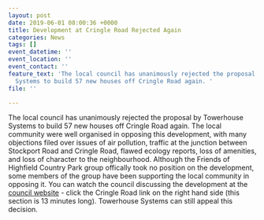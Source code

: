 ```yaml
---
layout: post
date: 2019-06-01 08:00:36 +0000
title: Development at Cringle Road Rejected Again
categories: News
tags: []
event_datetime: ''
event_location: ''
event_contact: ''
feature_text: 'The local council has unanimously rejected the proposal by Towerhouse
  Systems to build 57 new houses off Cringle Road again. '
file: ''

---
```

The local council has unanimously rejected the proposal by Towerhouse Systems to build 57 new houses off Cringle Road again. The local community were well organised in opposing this development, with many objections filed over issues of air pollution, traffic at the junction between Stockport Road and Cringle Road, flawed ecology reports, loss of amenities, and loss of character to the neighbourhood. Although  the Friends of Highfield Country Park group offically took no position on the development, some members of the group have been supporting the local community in opposing it. You can watch the council discussing the development at the [council website](https://manchester.public-i.tv/core/portal/webcast_interactive/423060?fbclid=IwAR02NZ1XS0mrC_3vg5o3J62qm8y16rTdADwDoJQFvtTtOpCuivkZxwKJIQ8) - click the Cringle Road link on the right hand side (this section is 13 minutes long). Towerhouse Systems can still appeal this decision.